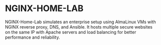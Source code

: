 # NGINX-HOME-LAB
NGINX-Home-Lab simulates an enterprise setup using AlmaLinux VMs with NGINX reverse proxy, DNS, and Ansible. It hosts multiple secure websites on the same IP with Apache servers and load balancing for better performance and reliability.
